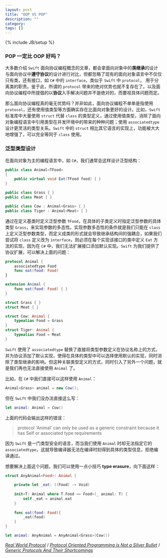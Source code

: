 ```yaml
---
layout: post
title: "OOP VS POP"
description: ""
category: 
tags: []
---
```

{% include JB/setup %}


### POP 一定比 OOP 好吗？

大多数介绍 `Swift` 面向协议编程概念的文章，都会拿面向对象中的**类继承**的设计与面向协议中**遵守协议**的设计进行对比，但都忽略了现有的面向对象语言中不仅仅只有类，还有接口，如 `C#` 中的 `interface`，类似于 `Swift` 中 `protocol`， 用于分离类的职责。鉴于此，所谓的 `protocol` 带来的绝对优势也就不复存在了。以及面向协议编程中所提倡的以**协议**入手解决问题并不是绝对的，而要视具体问题而定。

那么面向协议编程真的毫无优势吗？并非如此，面向协议编程不单单是指使用 `protocol`，还有使用值类型等方面确实存在比面向对象更好的设计。比如，`Swift` 标准库中大量使用 `struct` 代替 `class` 的类型定义，通过使用值类型，消除了面向对象编程语言中引用类型在并发环境中的带来的种种问题；使用 `associatedtype` 设计更灵活的类型关系。`Swift` 中的 `struct` 相比其它语言的实现上，功能被大大地增强了，可以完全等同于 `class` 使用。

### 泛型类型设计

在面向对象为主的编程语言中，如 `C#`，我们通常会这样设计泛型结构：

```csharp
public class Animal<TFood>
{
    public virtual void Eat(TFood food) { }
}

public class Grass { }
public class Meat { }

public class Cow : Animal<Grass> { }
public class Tiger : Animal<Meat> { }
```
通过在定义基类时定义泛型参数 `TFood`，在具体的子类定义时指定泛型参数的具体类型 `Grass`，来实现参数的多态性。实现参数多态性的条件就是我们只能在 `class` 上定义泛型参数类型，而定义成类的形式就会导致继承结构间的强耦合，如果我们尝试将 `class` 定义改为 `interface`，则必须在每个实现该接口的类中定义 `Eat` 方法的实现，因为在 `C#` 中，我们无法扩展接口添加默认实现。`Swift` 为我们提供了协议扩展，可以解决上面的问题：

```swift
protocol Animal {
    associatedtype Food
    func eat(food: Food)
}

extension Animal {
    func eat(food: Food) { }
}

struct Grass { }
struct Meat { }

struct Cow: Animal {
    typealias Food = Grass
}
struct Tiger: Animal {
    typealias Food = Meat
}
```

`Swift` 使用了 `associatedtype` 替换了直接将类型参数定义在协议名称上的方式，并为协议添加了默认实现，使得在具体的类型中可以选择使用默认的实现，同时消除了类型继承的影响。但这种关联类型定义的方式，同时引入了另外一个问题，就是我们再也无法直接使用 `Animal` 了。

比如，在 `C#` 中我们直接可以这样使用 `Animal`：

```csharp
Animal<Grass> animal = new Cow();
```

但在 `Swift` 中我们没办法直接这么写：

```swift
let animal: Animal = Cow()
```

上面的代码会输出这样的错误：

> protocol 'Animal' can only be used as a generic constraint because it has Self or associated type requirements

因为 `Swift` 是一门类型安全的语言，而当我们使用 `Animal` 时却无法指定它的 `associatedtype`，这就导致编译器无法在编译时刻得到具体的类型信息，拒绝编译通过。

想要解决上面这个问题，我们可以使用一点小技巧 **type erasure**，向下面这样：

```swift
struct AnyAnimal<Food>: Animal {
    
    private let _eat: ((Food) -> Void)
    
    init<T: Animal where T.Food == Food>(_ animal: T) {
        self._eat = animal.eat
    }
    
    func eat(food: Food){
        _eat(food)
    }
}

let animal: AnyAnimal = AnyAnimal<Grass>(Cow())
```

[*Real World Protocol*](https://www.youtube.com/watch?v=QCxkaTj7QJs) / 
[*Protocol Oriented Programming is Not a Silver Bullet*](http://chris.eidhof.nl/post/protocol-oriented-programming/) / 
[*Generic Protocols And Their Shortcomings*](https://krakendev.io/blog/generic-protocols-and-their-shortcomings)